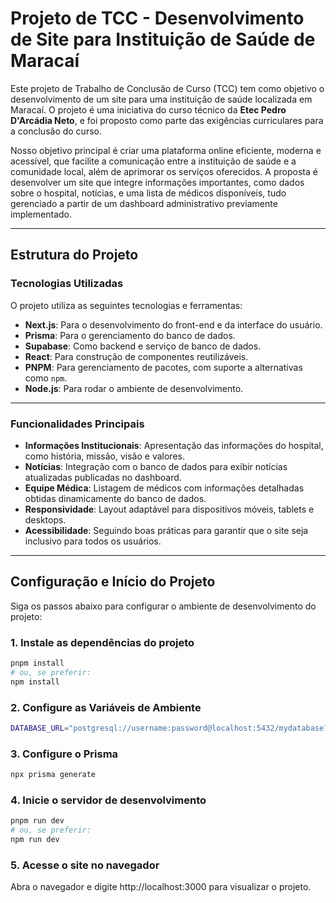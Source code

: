 # Projeto de TCC - Desenvolvimento de Site para Instituição de Saúde de Maracaí

Este projeto de Trabalho de Conclusão de Curso (TCC) tem como objetivo o desenvolvimento de um site para uma instituição de saúde localizada em Maracaí. O projeto é uma iniciativa do curso técnico da **Etec Pedro D'Arcádia Neto**, e foi proposto como parte das exigências curriculares para a conclusão do curso.

Nosso objetivo principal é criar uma plataforma online eficiente, moderna e acessível, que facilite a comunicação entre a instituição de saúde e a comunidade local, além de aprimorar os serviços oferecidos. A proposta é desenvolver um site que integre informações importantes, como dados sobre o hospital, notícias, e uma lista de médicos disponíveis, tudo gerenciado a partir de um dashboard administrativo previamente implementado.

---

## Estrutura do Projeto

### Tecnologias Utilizadas

O projeto utiliza as seguintes tecnologias e ferramentas:
- **Next.js**: Para o desenvolvimento do front-end e da interface do usuário.
- **Prisma**: Para o gerenciamento do banco de dados.
- **Supabase**: Como backend e serviço de banco de dados.
- **React**: Para construção de componentes reutilizáveis.
- **PNPM**: Para gerenciamento de pacotes, com suporte a alternativas como `npm`.
- **Node.js**: Para rodar o ambiente de desenvolvimento.

---

### Funcionalidades Principais

- **Informações Institucionais**: Apresentação das informações do hospital, como história, missão, visão e valores.
- **Notícias**: Integração com o banco de dados para exibir notícias atualizadas publicadas no dashboard.
- **Equipe Médica**: Listagem de médicos com informações detalhadas obtidas dinamicamente do banco de dados.
- **Responsividade**: Layout adaptável para dispositivos móveis, tablets e desktops.
- **Acessibilidade**: Seguindo boas práticas para garantir que o site seja inclusivo para todos os usuários.

---

## Configuração e Início do Projeto

Siga os passos abaixo para configurar o ambiente de desenvolvimento do projeto:

### 1. Instale as dependências do projeto
```bash
pnpm install
# ou, se preferir:
npm install
```

### 2. Configure as Variáveis de Ambiente
```bash
DATABASE_URL="postgresql://username:password@localhost:5432/mydatabase?schema=public"
```


### 3. Configure o Prisma
```bash
npx prisma generate
```

### 4. Inicie o servidor de desenvolvimento
```bash
pnpm run dev
# ou, se preferir:
npm run dev
```

### 5. Acesse o site no navegador
Abra o navegador e digite http://localhost:3000 para visualizar o projeto.